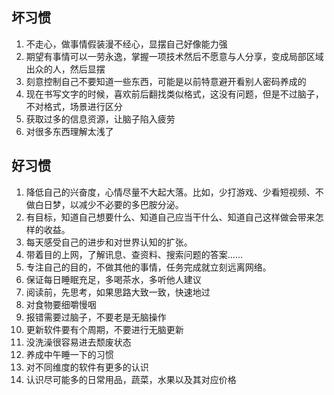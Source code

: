 ## 坏习惯
1. 不走心，做事情假装漫不经心，显摆自己好像能力强
2. 期望有事情可以一劳永逸，掌握一项技术然后不愿意与人分享，变成局部区域出众的人，然后显摆
3. 刻意控制自己不要知道一些东西，可能是以前特意避开看别人密码养成的
4. 现在书写文字的时候，喜欢前后翻找类似格式，这没有问题，但是不过脑子，不对格式，场景进行区分
5. 获取过多的信息资源，让脑子陷入疲劳
6. 对很多东西理解太浅了

## 好习惯
1. 降低自己的兴奋度，心情尽量不大起大落。比如，少打游戏、少看短视频、不做白日梦，以减少不必要的多巴胺分泌。
2. 有目标，知道自己想要什么、知道自己应当干什么、知道自己这样做会带来怎样的收益。
3. 每天感受自己的进步和对世界认知的扩张。
4. 带着目的上网，了解讯息、查资料、搜索问题的答案……
5. 专注自己的目的，不做其他的事情，任务完成就立刻远离网络。
6. 保证每日睡眠充足，多喝茶水，多听他人建议
7. 阅读前，先思考，如果思路大致一致，快速地过
8. 对食物要细嚼慢咽
9. 报错需要过脑子，不要老是无脑操作
10. 更新软件要有个周期，不要进行无脑更新
11. 没洗澡很容易进去颓废状态
12. 养成中午睡一下的习惯
13. 对不同维度的软件有更多的认识
14. 认识尽可能多的日常用品，蔬菜，水果以及其对应价格
